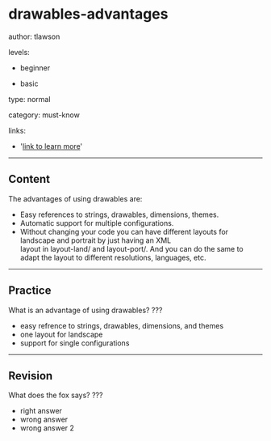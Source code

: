 # drawables-advantages
author: tlawson

levels:

  - beginner

  - basic

type: normal

category: must-know

links:

  - '[link to learn more](https://enki.com)'

---
## Content

The advantages of using drawables are: 
* Easy references to strings, drawables, dimensions, themes.
* Automatic support for multiple configurations. 
*	Without changing your code you can have different layouts for landscape and portrait by just having an XML  
  layout in layout-land/ and layout-port/. And you can do the same to adapt the layout to different resolutions, languages, etc.


---
## Practice

What is an advantage of using drawables?
???

* easy refrence to strings, drawables, dimensions, and themes
* one layout for landscape
* support for single configurations

---
## Revision

What does the fox says?
???

* right answer
* wrong answer
* wrong answer 2
